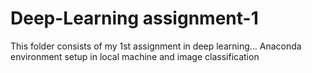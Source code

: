 # Deep-Learning assignment-1
This folder consists of my 1st assignment in deep learning... Anaconda environment setup in local machine and image classification
